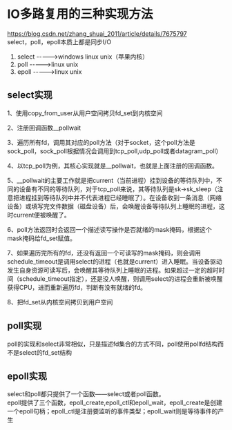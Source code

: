 # IO多路复用的三种实现方法
https://blog.csdn.net/zhang_shuai_2011/article/details/7675797  
select，poll，epoll本质上都是同步I/O
1. select ----->windows linux unix（苹果内核）
2. poll ----->linux unix
3. epoll ----->linux unix

## select实现
1、使用copy_from_user从用户空间拷贝fd_set到内核空间

2、注册回调函数__pollwait

3、遍历所有fd，调用其对应的poll方法（对于socket，这个poll方法是sock_poll，sock_poll根据情况会调用到tcp_poll,udp_poll或者datagram_poll）

4、以tcp_poll为例，其核心实现就是__pollwait，也就是上面注册的回调函数。

5、__pollwait的主要工作就是把current（当前进程）挂到设备的等待队列中，不同的设备有不同的等待队列，对于tcp_poll来说，其等待队列是sk->sk_sleep（注意把进程挂到等待队列中并不代表进程已经睡眠了）。在设备收到一条消息（网络设备）或填写完文件数据（磁盘设备）后，会唤醒设备等待队列上睡眠的进程，这时current便被唤醒了。

6、poll方法返回时会返回一个描述读写操作是否就绪的mask掩码，根据这个mask掩码给fd_set赋值。

7、如果遍历完所有的fd，还没有返回一个可读写的mask掩码，则会调用schedule_timeout是调用select的进程（也就是current）进入睡眠。当设备驱动发生自身资源可读写后，会唤醒其等待队列上睡眠的进程。如果超过一定的超时时间（schedule_timeout指定），还是没人唤醒，则调用select的进程会重新被唤醒获得CPU，进而重新遍历fd，判断有没有就绪的fd。

8、把fd_set从内核空间拷贝到用户空间

## poll实现
poll的实现和select非常相似，只是描述fd集合的方式不同，poll使用pollfd结构而不是select的fd_set结构

## epoll实现
select和poll都只提供了一个函数——select或者poll函数。  
epoll提供了三个函数，epoll_create,epoll_ctl和epoll_wait，epoll_create是创建一个epoll句柄；epoll_ctl是注册要监听的事件类型；epoll_wait则是等待事件的产生